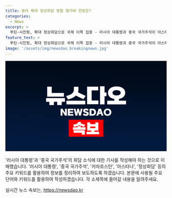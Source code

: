 ```yaml
---
title: 중러 확대 정상회담 종합 평가와 전망은?
categories:
  - News
excerpt: >
  푸틴-시진핑, 확대 정상회담으로 국제 이목 집중 - 러시아 대통령과 중국 국가주석이 아스타나에서 대표단을 동원한 확대 정상회담을 개최하며 국제 이목을 집중시키고 있다.
feature_text: >
  푸틴-시진핑, 확대 정상회담으로 국제 이목 집중 - 러시아 대통령과 중국 국가주석이 아스타나에서 대표단을 동원한 확대 정상회담을 개최하며 국제 이목을 집중시키고 있다.
image: '/assets/img/newsdao_breakingnews.jpg'
---
```


<p><img src="/assets/img/newsdao_breakingnews.jpg" alt="cryptoinkorea 속보" /></p>

<p>'러시아 대통령'과 '중국 국가주석'의 회담 소식에 대한 기사를 작성해야 하는 것으로 이해했습니다. '러시아 대통령', '중국 국가주석', '카자흐스탄', '아스타나', '정상회담' 등의 주요 키워드를 활용하여 정보를 정리하여 보도하도록 하겠습니다. 본문에 사용될 주요 단어와 키워드를 활용하여 작성하겠습니다. 각 소제목에 들어갈 내용을 알려주세요.</p>
실시간 뉴스 속보는, <a href="https://newsdao.kr" rel="dofollow">https://newsdao.kr</a>


